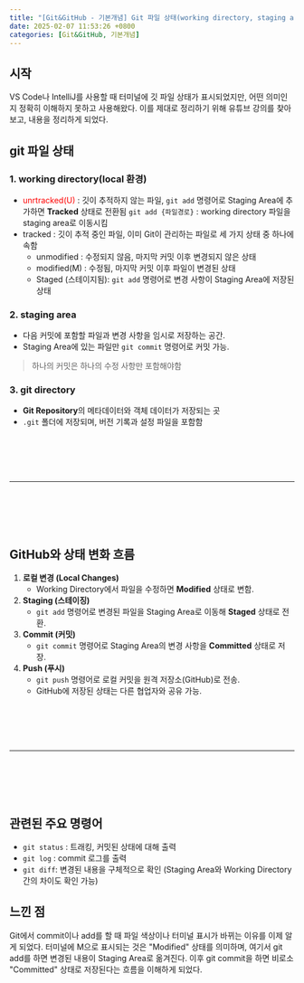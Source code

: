 ```yaml
---
title: "[Git&GitHub - 기본개념] Git 파일 상태(working directory, staging area, git directory)"
date: 2025-02-07 11:53:26 +0800
categories: [Git&GitHub, 기본개념]
---
```


## 시작
VS Code나 IntelliJ를 사용할 때 터미널에 깃 파일 상태가 표시되었지만, 어떤 의미인지 정확히 이해하지 못하고 사용해왔다. 이를 제대로 정리하기 위해 유튜브 강의를 찾아보고, 내용을 정리하게 되었다.

## git 파일 상태
### 1. working directory(local 환경)
- <font color="#ff0000">unrtracked(U)</font> : 깃이 추적하지 않는 파일, `git add` 명령어로 Staging Area에 추가하면 **Tracked** 상태로 전환됨
	`git add {파일경로}` : working directory 파일을 staging area로 이동시킴
- tracked : 깃이 추적 중인 파일, 이미 Git이 관리하는 파일로 세 가지 상태 중 하나에 속함
	- unmodified : 수정되지 않음, 마지막 커밋 이후 변경되지 않은 상태
	- modified(M) : 수정됨, 마지막 커밋 이후 파일이 변경된 상태
	- Staged (스테이지됨): `git add` 명령어로 변경 사항이 Staging Area에 저장된 상태

### 2. staging area
- 다음 커밋에 포함할 파일과 변경 사항을 임시로 저장하는 공간.
- Staging Area에 있는 파일만 `git commit` 명령어로 커밋 가능.

<blockquote class="prompt-tip">하나의 커밋은 하나의 수정 사항만 포함해야함</blockquote>


### 3. git directory
- **Git Repository**의 메타데이터와 객체 데이터가 저장되는 곳
- `.git` 폴더에 저장되며, 버전 기록과 설정 파일을 포함함

<br><br><br><br>

---

<br><br><br><br>

## GitHub와 상태 변화 흐름

1. **로컬 변경 (Local Changes)**
    - Working Directory에서 파일을 수정하면 **Modified** 상태로 변함.
2. **Staging (스테이징)**
    - `git add` 명령어로 변경된 파일을 Staging Area로 이동해 **Staged** 상태로 전환.
3. **Commit (커밋)**
    - `git commit` 명령어로 Staging Area의 변경 사항을 **Committed** 상태로 저장.
4. **Push (푸시)**
    - `git push` 명령어로 로컬 커밋을 원격 저장소(GitHub)로 전송.
    - GitHub에 저장된 상태는 다른 협업자와 공유 가능.

<br><br><br><br>

---

<br><br><br><br>

## 관련된 주요 명령어

- `git status`  : 트래킹, 커밋된 상태에 대해 출력
- `git log` : commit 로그를 출력
- `git diff`: 변경된 내용을 구체적으로 확인 (Staging Area와 Working Directory 간의 차이도 확인 가능)

## 느낀 점
Git에서 commit이나 add를 할 때 파일 색상이나 터미널 표시가 바뀌는 이유를 이제 알게 되었다. 터미널에 M으로 표시되는 것은 "Modified" 상태를 의미하며, 여기서 git add를 하면 변경된 내용이 Staging Area로 옮겨진다. 이후 git commit을 하면 비로소 "Committed" 상태로 저장된다는 흐름을 이해하게 되었다.